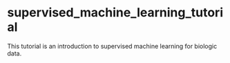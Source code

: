 # supervised_machine_learning_tutorial
This tutorial is an introduction to supervised machine learning for biologic data.

